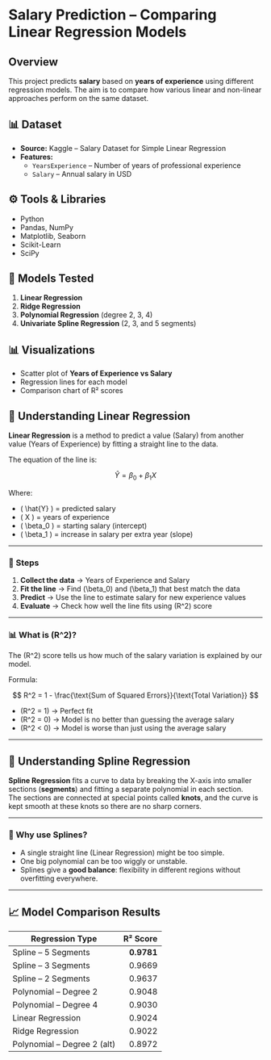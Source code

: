 # Salary Prediction – Comparing Linear Regression Models
##  Overview
This project predicts **salary** based on **years of experience** using different regression models.  The aim is to compare how various linear and non-linear approaches perform on the same dataset.
## 📊 Dataset
- **Source:** Kaggle – Salary Dataset for Simple Linear Regression   
- **Features:**
  - `YearsExperience` – Number of years of professional experience  
  - `Salary` – Annual salary in USD  


## ⚙️ Tools & Libraries
- Python
- Pandas, NumPy
- Matplotlib, Seaborn
- Scikit-Learn
- SciPy


## 🚀 Models Tested
1. **Linear Regression**  
2. **Ridge Regression**  
3. **Polynomial Regression** (degree 2, 3, 4)  
4. **Univariate Spline Regression** (2, 3, and 5 segments)


## 📊 Visualizations
- Scatter plot of **Years of Experience vs Salary**
- Regression lines for each model
- Comparison chart of R² scores

## 📖 Understanding Linear Regression

**Linear Regression** is a method to predict a value (Salary) from another value (Years of Experience) by fitting a straight line to the data.

The equation of the line is:

$$
\hat{Y} = \beta_0 + \beta_1 X
$$

Where:
- \( \hat{Y} \) = predicted salary  
- \( X \) = years of experience  
- \( \beta_0 \) = starting salary (intercept)  
- \( \beta_1 \) = increase in salary per extra year (slope)  

---

### 📝 Steps
1. **Collect the data** → Years of Experience and Salary  
2. **Fit the line** → Find \(\beta_0\) and \(\beta_1\) that best match the data  
3. **Predict** → Use the line to estimate salary for new experience values  
4. **Evaluate** → Check how well the line fits using \(R^2\) score  

---

### 📊 What is \(R^2\)?
The \(R^2\) score tells us how much of the salary variation is explained by our model.

Formula:

$$
R^2 = 1 - \frac{\text{Sum of Squared Errors}}{\text{Total Variation}}
$$

- \(R^2 = 1\) → Perfect fit  
- \(R^2 = 0\) → Model is no better than guessing the average salary  
- \(R^2 < 0\) → Model is worse than just using the average salary  

---
## 📖 Understanding Spline Regression

**Spline Regression** fits a curve to data by breaking the X-axis into smaller sections (**segments**) and fitting a separate polynomial in each section.  
The sections are connected at special points called **knots**, and the curve is kept smooth at these knots so there are no sharp corners.

---

### 🔹 Why use Splines?
- A single straight line (Linear Regression) might be too simple.  
- One big polynomial can be too wiggly or unstable.  
- Splines give a **good balance**: flexibility in different regions without overfitting everywhere.

---
## 📈 Model Comparison Results

| Regression Type     | R² Score  |
|---------------------|----------:|
| Spline – 5 Segments | **0.9781** |
| Spline – 3 Segments | 0.9669    |
| Spline – 2 Segments | 0.9637    |
| Polynomial – Degree 2 | 0.9048 |
| Polynomial – Degree 4 | 0.9030 |
| Linear Regression   | 0.9024    |
| Ridge Regression    | 0.9022    |
| Polynomial – Degree 2 (alt) | 0.8972 |


